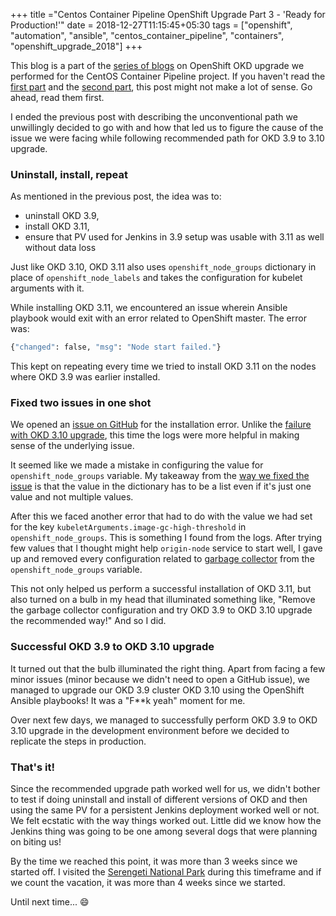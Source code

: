 +++
title ="Centos Container Pipeline OpenShift Upgrade Part 3 - 'Ready for Production!'"
date = 2018-12-27T11:15:45+05:30
tags = ["openshift", "automation", "ansible", "centos_container_pipeline", "containers", "openshift_upgrade_2018"]
+++

This blog is a part of the [series of
blogs](../../../tags/openshift_upgrade_2018) on OpenShift OKD upgrade we
performed for the CentOS Container Pipeline project. If you haven't read the
[first
part](../../../2018/12/centos-container-pipeline-openshift-okd-upgrade-part-1)
and the [second
part](../../../2018/12/centos-container-pipeline-openshift-okd-upgrade-part-2),
this post might not make a lot of sense. Go ahead, read them first.

I ended the previous post with describing the unconventional path we
unwillingly decided to go with and how that led us to figure the cause of
the issue we were facing while following recommended path for OKD 3.9 to 3.10
upgrade.

### Uninstall, install, repeat

As mentioned in the previous post, the idea was to:

- uninstall OKD 3.9,
- install OKD 3.11,
- ensure that PV used for Jenkins in 3.9 setup was usable with 3.11 as well
  without data loss

Just like OKD 3.10, OKD 3.11 also uses `openshift_node_groups` dictionary in
place of `openshift_node_labels` and takes the configuration for kubelet
arguments with it.

While installing OKD 3.11, we encountered an issue wherein Ansible playbook
would exit with an error related to OpenShift master. The error was:

```bash
{"changed": false, "msg": "Node start failed."}
```

This kept on repeating every time we tried to install OKD 3.11 on the nodes
where OKD 3.9 was earlier installed.

### Fixed two issues in one shot

We opened an [issue on
GitHub](https://github.com/openshift/openshift-ansible/issues/10774) for the
installation error. Unlike the [failure with OKD 3.10
upgrade](https://github.com/openshift/openshift-ansible/issues/10690), this
time the  logs were more helpful in making sense of the underlying issue.

It seemed like we made a mistake in configuring the value for
`openshift_node_groups` variable. My takeaway from the [way we fixed the
issue](https://github.com/openshift/openshift-ansible/issues/10774#issuecomment-442375416)
is that the value in the dictionary has to be a list even if it's just one
value and not multiple values.

After this we faced another error that had to do with the value we had set for
the key `kubeletArguments.image-gc-high-threshold` in `openshift_node_groups`.
This is something I found from the logs. After trying few values that I thought
might help `origin-node` service to start well, I gave up and removed every
configuration related to [garbage
collector](https://docs.okd.io/3.11/admin_guide/garbage_collection.html) from
the `openshift_node_groups` variable.

This not only helped us perform a successful installation of OKD 3.11, but
also turned on a bulb in my head that illuminated something like, "Remove the
garbage collector configuration and try OKD 3.9 to OKD 3.10 upgrade the
recommended way!" And so I did.

### Successful OKD 3.9 to OKD 3.10 upgrade

It turned out that the bulb illuminated the right thing. Apart from facing a
few minor issues (minor because we didn't need to open a GitHub issue), we
managed to upgrade our OKD 3.9 cluster OKD 3.10 using the OpenShift Ansible
playbooks! It was a "F**k yeah" moment for me.

Over next few days, we managed to successfully perform OKD 3.9 to OKD 3.10
upgrade in the development environment before we decided to replicate the steps
in production.

### That's it!

Since the recommended upgrade path worked well for us, we didn't bother to test
if doing uninstall and install of different versions of OKD and then using the
same PV for a persistent Jenkins deployment worked well or not. We felt
ecstatic with the way things worked out. Little did we know how the Jenkins
thing was going to be one among several dogs that were planning on biting us!

By the time we reached this point, it was more than 3 weeks since we started
off. I visited the [Serengeti National
Park](https://en.wikipedia.org/wiki/Serengeti_National_Park) during this
timeframe and if we count the vacation, it was more than 4 weeks since we
started.

Until next time... :smile:
